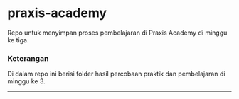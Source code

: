 # praxis-academy
Repo untuk menyimpan proses pembelajaran di Praxis Academy di minggu ke tiga.

### Keterangan
Di dalam repo ini berisi folder hasil percobaan praktik dan pembelajaran di minggu ke 3.

------------
